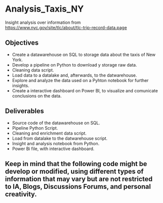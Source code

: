 # Analysis_Taxis_NY
Insight analysis over information from https://www.nyc.gov/site/tlc/about/tlc-trip-record-data.page

## Objectives
- Create a datawarehouse on SQL to storage data about the taxis of New York.
- Develop a pipeline on Python to download y storage raw data.
- Cleaning data script.
- Load data to a datalake and, afterwards, to the datwarehouse.
- Explore and analyze the data used on a Pyhton notebook for further insights.
- Create a interactive dashboard on Power BI, to visualize and comunicate conclusions on the data.

## Deliverables
- Source code of the datawarehouse on SQL.
- Pipeline Python Script.
- Cleaning and enrichment data script.
- Load from datalake to the datwarehouse script.
- Insight and analysis notebook from Python.
- Power Bi file, with interactive dashboard.

## Keep in mind that the following code might be develop or modified, using different types of information that may vary but are not restricted to IA, Blogs, Discussions Forums, and personal creativity.